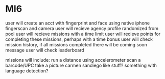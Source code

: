 # MI6
user will create an acct with fingerprint and face using native iphone fingerscan and camera
user will recieve agency profile randomized from pool
user will recieve missions with a time limit
user will recieve points for completing these missions, perhaps with a time bonus
user will check mission history, if all missions completed there will be coming soon message
user will check leaderboard

missions will include:
run a distance using accelerometer
scan a barcode/UPC
take a picture
carmen sandiego like stuff?
something with language detection?